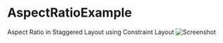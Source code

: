 # AspectRatioExample
Aspect Ratio in Staggered Layout using Constraint Layout
![Screenshot](https://github.com/burhanrashid52/AspectRatioExample/blob/master/screenshot.png)
